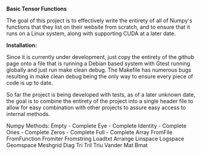 **Basic Tensor Functions**

The goal of this project is to effectively write the entirety
of all of Numpy's functions that they list on their website 
from scratch, and to ensure that it runs on a Linux system,
along with supporting CUDA at a later date.

**Installation:**

Since it is currently under development, just copy the entirety 
of the github page onto a file that is running a Debian based 
system with Gtest running globally and just run make clean debug.
The Makefile has numerous bugs resulting in make clean debug being 
the only way to ensure every piece of code is up to date. 

So far the project is being developed with tests, as of a later 
unknown date, the goal is to combine the entirety of the project
into a single header file to allow for easy combination with other 
projects to assure easy access to internal methods. 

Numpy Methods:
Empty - Complete
Eye - Complete
Identity - Complete
Ones - Complete
Zeros - Complete
Full - Complete
Array
FromFile
FromFunction
Fromiter
Fromstring
Loadtxt
Arrange
Linspace
Logspace
Geomspace
Meshgrid
Diag
Tri
Tril
Triu
Vander
Mat
Bmat